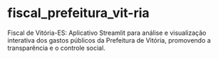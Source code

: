 # fiscal_prefeitura_vit-ria
Fiscal de Vitória-ES: Aplicativo Streamlit para análise e visualização interativa dos gastos públicos da Prefeitura de Vitória, promovendo a transparência e o controle social.
